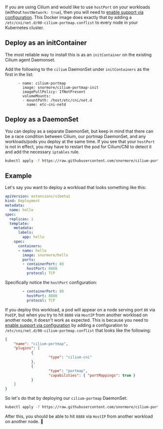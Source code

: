 If you are using Cilium and would like to use `hostPort` on your workloads (without `hostNetwork: true`), then you will need to [enable support via configuration](http://docs.cilium.io/en/v1.4/kubernetes/configuration/?highlight=portmap#enabling-hostport-support-via-cni-configuration). This Docker image does exactly that by adding a `/etc/cni/net.d/00-cilium-portmap.conflist` to every node in your Kubernetes cluster.

## Deploy as an initContainer

The most reliable way to install this is as an `initContainer` on the existing Cilium agent Daemonset.

Add the following to the `cilium` DaemonSet under `initContainers` as the first in the list:
```
      - name: cilium-portmap
        image: snormore/cilium-portmap-init
        imagePullPolicy: IfNotPresent
        volumeMounts:
        - mountPath: /host/etc/cni/net.d
          name: etc-cni-netd
```

## Deploy as a DaemonSet

You can deploy as a separate DaemonSet, but keep in mind that there can be a race condition between Cilium, our portmap DaemonSet, and any workloads/pods you deploy at the same time. If you see that your `hostPort` is not in effect, you may have to restart the pod for Cilium/CNI to detect it and add the necessary `iptables` rule. 

```bash
kubectl apply -f https://raw.githubusercontent.com/snormore/cilium-portmap/master/DaemonSet/daemonset.yaml
```

## Example

Let's say you want to deploy a workload that looks something like this:

```yaml
apiVersion: extensions/v1beta1
kind: Deployment
metadata:
  name: hello
spec:
  replicas: 1
  template:
    metadata:
      labels:
        app: hello
    spec:
      containers:
      - name: hello
        image: snormore/hello
        ports:
        - containerPort: 80
          hostPort: 8888
          protocol: TCP

```

Specifically notice the `hostPort` configuration:

```yaml
        - containerPort: 80
          hostPort: 8888
          protocol: TCP
```

If you deploy this workload, a pod will appear on a node serving port `80` via `PodIP`, but when you try to hit `8888` via `HostIP` from another workload on another node, it doesn't work as expected. This is because you need to [enable support via configuration](http://docs.cilium.io/en/v1.4/kubernetes/configuration/?highlight=portmap#enabling-hostport-support-via-cni-configuration) by adding a configuration to `/etc/cni/net.d/00-cilium-portmap.conflist` that looks like the following:

```json
{
    "name": "cilium-portmap",
    "plugins": [
            {
                    "type": "cilium-cni"
            },
            {
                    "type": "portmap",
                    "capabilities": { "portMappings": true }
            }
    ]
}
```

So let's do that by deploying our `cilium-portmap` DaemonSet:

```bash
kubectl apply -f https://raw.githubusercontent.com/snormore/cilium-portmap/master/daemonset.yaml
```

After this, you should be able to hit `8888` via `HostIP` from another workload on another node. 🎉
